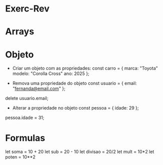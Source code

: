 # Exerc-Rev

# Arrays

# Objeto

- Criar um objeto com as propriedades:
const carro = {
  marca: "Toyota"
  modelo: "Corolla Cross"
  ano: 2025
};

- Remova uma propriedade do objeto
const usuario = {
  email: "fernanda@email.com"
};

delete usuario.email;

- Alterar a propriedade no objeto
const pessoa = {
  idade: 29
};

pessoa.idade = 31;

# Formulas

let soma = 10 + 20
let sub = 20 - 10
let divisao = 20/2
let mult = 10*2
let poten = 10**2

